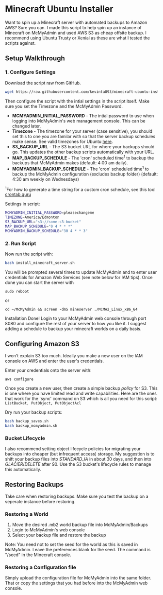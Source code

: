 # Minecraft Ubuntu Installer

Want to spin up a Minecraft server with automated backups to Amazon AWS? Sure you can. I made this script to help spin up an instance of Minecraft on McMyAdmin and used AWS S3 as cheap offsite backup. I recommend using Ubuntu Trusty or Xenial as these are what I tested the scripts against.


## Setup Walkthrough

### 1. Configure Settings

Download the script raw from GitHub.
``` bash
wget https://raw.githubusercontent.com/kevinta893/minecraft-ubuntu-installer/master/install_minecraft_server.sh
```

Then configure the script with the intial settings in the script itself. Make sure you set the Timezone and the McMyAdmin Password.

  * **MCMYADMIN_INITIAL_PASSWORD** - The intial password to use when logging into McMyAdmin's web management console. This can be changed later.
  * **Timezone** - The timezone for your server (case sensitive), you should set this to one you are familar with so that the server backup schedules make sense. See valid timezones for Ubuntu [here](http://manpages.ubuntu.com/manpages/trusty/man3/DateTime::TimeZone::Catalog.3pm.html).
  * **S3_BACKUP_URL** - The S3 bucket URL for where your backups should go. This updates the other backup scripts automatically with your URL.
  * **MAP_BACKUP_SCHEDULE** - The 'cron' scheduled time<sup>1</sup> to backup the backups that McMyAdmin makes (default: 4:00 am daily).
  * **MCMYADMIN_BACKUP_SCHEDULE** - The 'cron' scheduled time<sup>1</sup> to backup the McMyAdmin configuration (excludes backup folder) (default: 4:30 am weekly on Wednesdays)
  
<sup>1</sup>For how to generate a time string for a custom cron schedule, see this tool [crontab.guru](https://crontab.guru/)

Settings in script:

``` bash
MCMYADMIN_INITIAL_PASSWORD=pleasechangeme
TIMEZONE=America/Edmonton
S3_BACKUP_URL="s3://some-s3-bucket"
MAP_BACKUP_SCHEDULE="0 4 * * *"
MCMYADMIN_BACKUP_SCHEDULE="30 4 * * 3"
```

### 2. Run Script
Now run the script with:
``` bash
bash install_minecraft_server.sh
```

You will be prompted several times to update McMyAdmin and to enter user credentials for Amazon Web Services (see note below for IAM tips). Once done you can start the server with 

`sudo reboot` 

or

`cd ~/McMyAdmin && screen -dmS mineserver ./MCMA2_Linux_x86_64`

Installation Done! Login to your McMyAdmin web console through port 8080 and configure the rest of your server to how you like it. I suggest adding a schedule to backup your minecraft worlds on a daily basis.



## Configuring Amazon S3 

I won't explain S3 too much. Ideally you make a new user on the IAM console on AWS and enter the user's credentials. 

Enter your credentials onto the server with:

```
aws configure
```

Once you create a new user, then create a simple backup *policy* for S3. This is one where you have limited read and write capabilities. Here are the ones that work for the 'sync' command on S3 which is all you need for this script: `ListBucket, PutObject, PutObjectAcl`

Dry run your backup scripts:

``` bash
bash backup_saves.sh
bash backup_mcmyadmin.sh
```

### Bucket Lifecycle

I also recommend setting object lifecycle policies for migrating your backups into cheaper (but infrequent access) storage. My suggestion is to shift your backup files into *STANDARD_IA* in about 30 days, and then into *GLACIER*/*DELETE* after 90. Use the S3 bucket's lifecycle rules to manage this automatically.

## Restoring Backups

Take care when restoring backups. Make sure you test the backup on a seperate instance before restoring.

### Restoring a World

1. Move the desired .mb2 world backup file into McMyAdmin/Backups
2. Login to McMyAdmin's web console
3. Select your backup file and restore the backup

Note: You need not to set the seed for the world as this is saved in McMyAdmin. Leave the preferences blank for the seed. The command is "/seed" in the Minecraft console.

### Restoring a Configuration file

Simply upload the configuration file for McMyAdmin into the same folder. That or copy the settings that you had before into the McMyAdmin web console.

